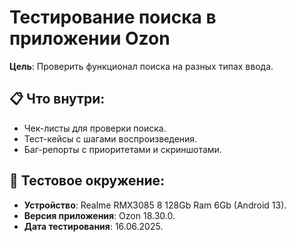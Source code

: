 # Тестирование поиска в приложении Ozon 

**Цель**: Проверить функционал поиска на разных типах ввода.

## 📋 Что внутри:
- Чек-листы для проверки поиска.
- Тест-кейсы с шагами воспроизведения.
- Баг-репорты с приоритетами и скриншотами.

## 📱 Тестовое окружение:
- **Устройство**: Realme RMX3085 8 128Gb Ram 6Gb (Android 13).  
- **Версия приложения**: Ozon 18.30.0.  
- **Дата тестирования**: 16.06.2025. 